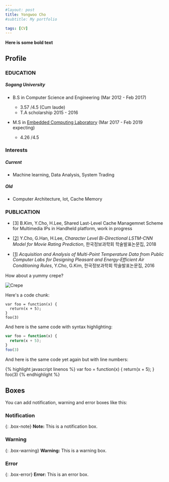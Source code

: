 ```yaml
---
#layout: post
title: Yongwoo Cho
#subtitle: My portfolio

tags: [CV]
---
```


<!--
#You can write regular [markdown](http://markdowntutorial.com/) here and Jekyll will automatically convert it to a nice webpage.  I strongly encourage you to [take 5 minutes to learn how to write in markdown](http://markdowntutorial.com/) - it'll teach you how to transform regular text into bold/italics/headings/tables/etc.-->

**Here is some bold text**

## Profile

### EDUCATION

##### Sogang University
   * B.S in Computer Science and Engineering (Mar 2012 - Feb 2017)
     * 3.57 /4.5 (Cum laude)
     * T.A scholarship 2015 - 2016  


   * M.S in [Embedded Computing Laboratory](http://ecl.sogang.ac.kr) (Mar 2017 - Feb 2019 expecting) 
     * 4.26 /4.5 


### Interests


##### Current 
* Machine learning, Data Analysis, System Trading
     
##### Old
* Computer Architecture, Iot, Cache Memory
    
    
### PUBLICATION
  * [3] B.Kim, Y.Cho, H.Lee, Shared Last-Level Cache Managemnet Scheme for Multimedia IPs in Handheld platform, work in progress
  
  * [[2]](http://www.dbpia.co.kr/Journal/ArticleDetail/NODE07503227) Y.Cho, G.Han, H.Lee, _Character Level Bi-Directional LSTM-CNN Model for Movie Rating Prediction_, 한국정보과학회 학술발표논문집, 2018
  
  * [[1]](http://www.dbpia.co.kr/Journal/ArticleDetail/NODE07116284) _Acquisition and Analysis of Multi-Point Temperature Data from Public Computer Labs for Designing Pleasant and Energy-Efficient Air Conditioning Rules_, Y.Cho, G.Kim, 한국정보과학회 학술발표논문집, 2016
 

<!--
Here's a useless table:
| Number | Next number | Previous number |
| :------ |:--- | :--- |
| Five | Six | Four |
| Ten | Eleven | Nine |
| Seven | Eight | Six |
| Two | Three | One |
-->

How about a yummy crepe?

![Crepe](http://s3-media3.fl.yelpcdn.com/bphoto/cQ1Yoa75m2yUFFbY2xwuqw/348s.jpg)

Here's a code chunk:

~~~
var foo = function(x) {
  return(x + 5);
}
foo(3)
~~~

And here is the same code with syntax highlighting:

```javascript
var foo = function(x) {
  return(x + 5);
}
foo(3)
```

And here is the same code yet again but with line numbers:

{% highlight javascript linenos %}
var foo = function(x) {
  return(x + 5);
}
foo(3)
{% endhighlight %}

## Boxes
You can add notification, warning and error boxes like this:

### Notification

{: .box-note}
**Note:** This is a notification box.

### Warning

{: .box-warning}
**Warning:** This is a warning box.

### Error

{: .box-error}
**Error:** This is an error box.
